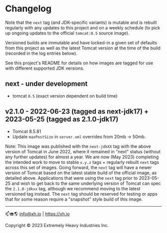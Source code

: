# Changelog

Note that the `next` tag (and JDK-specific variants) is mutable and is rebuilt regularly with any updates to this
project and on a weekly schedule (to pick up ongoing updates to the official `tomcat:8.5` source image).

Versioned builds are immutable and have locked-in a given set of defaults from this project as well as the latest Tomcat
version at the time of the build (recorded in the log entries below).

See this project's README for details on how images are tagged for use with different supported JDK versions.

## next - under development

* tomcat `8.5` (exact version dependent on build time)

## v2.1.0 - 2022-06-23 (tagged as next-jdk17) + 2023-05-25 (tagged as 2.1.0-jdk17)

* Tomcat 8.5.81
* Update `maxPostSize` in `server.xml` overrides from 20mb -> 50mb.

Note: This image was published with the `next-jdkXX` tag with the above version of Tomcat in June 2022, where it
remained in "next" status (without any further updates) for almost a year. We are now (May 2023) completing the intended
work to move to stable `x.y.z` tags + regularly rebuilt `next` tags across this set of images. Going forward, the `next`
tag will have a newer version of Tomcat based on the latest stable build of the official image, as detailed above.
Applications that were using the `next` tag prior to 2023-05-25 and wish to get back to the same underlying version
of Tomcat can spec the `2.1.0-jdkxx` tag, although we recommend moving to the latest versioned tag instead. The `next`
tag should be reserved for testing or apps that for some reason require a "snapshot" style build of this image.


------------------------------------------

📫☎️🌎 info@xh.io | <https://xh.io>

Copyright © 2023 Extremely Heavy Industries Inc.
